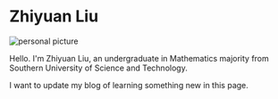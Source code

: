 # Zhiyuan Liu

![personal picture](https://Zhi-yuan-Liu.github.io/self-photo.jpg)

Hello. I'm Zhiyuan Liu, an undergraduate in Mathematics majority from Southern University of Science and Technology.

I want to update my blog of learning something new in this page.
